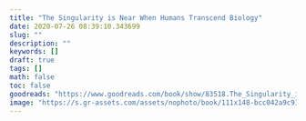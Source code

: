 ```yaml
---
title: "The Singularity is Near When Humans Transcend Biology"
date: 2020-07-26 08:39:10.343699
slug: ""
description: ""
keywords: []
draft: true
tags: []
math: false
toc: false
goodreads: "https://www.goodreads.com/book/show/83518.The_Singularity_is_Near"
image: "https://s.gr-assets.com/assets/nophoto/book/111x148-bcc042a9c91a29c1d680899eff700a03.png"
---
```

